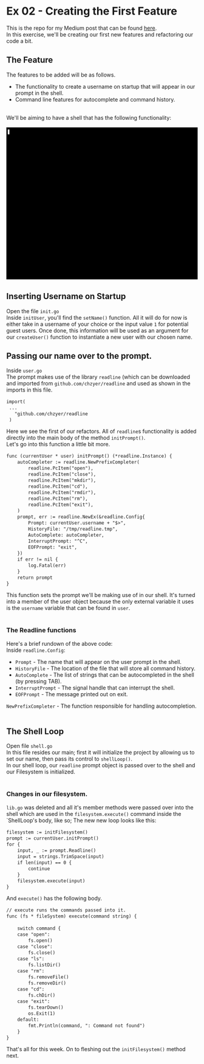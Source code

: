 # Ex 02 - Creating the First Feature

This is the repo for my Medium post that can be found <a href="">here</a>.<br>
In this exercise, we'll be creating our first new features and refactoring our code a bit.<br>

## The Feature

The features to be added will be as follows.</br>
- The functionality to create a username on startup that will appear in our prompt in the shell.
- Command line features for autocomplete and command history.

<br>We'll be aiming to have a shell that has the following functionality:<br><br>
<img src="https://github.com/AlysonBee/GoVirtualFilesystem/blob/master/assets/demo1.gif"  height="400" />
## Inserting Username on Startup

Open the file `init.go`<br>
Inside `initUser`, you'll find the `setName()` function. All it will do for now is either take in a username of your choice or the input value `1` for potential 
guest users. Once done, this information will be used as an argument for our `createUser()` function to instantiate a new user with our chosen name.

## Passing our name over to the prompt.
Inside `user.go`<br>
The prompt makes use of the library `readline` (which can be downloaded and imported from `github.com/chzyer/readline` and used as shown in the imports in this file.
 ```
 import(
  ...
    "github.com/chzyer/readline
  )
  ```
  Here we see the first of our refactors. All of `readline`s functionality is added directly into the main body of the method `initPrompt()`.<br>
Let's go into this function a little bit more.
```
func (currentUser * user) initPrompt() (*readline.Instance) {
	autoCompleter := readline.NewPrefixCompleter(
		readline.PcItem("open"),
		readline.PcItem("close"),
		readline.PcItem("mkdir"),
		readline.PcItem("cd"),
		readline.PcItem("rmdir"),
		readline.PcItem("rm"),
		readline.PcItem("exit"),
	)
	prompt, err := readline.NewEx(&readline.Config{
		Prompt: currentUser.username + "$>",
		HistoryFile: "/tmp/readline.tmp",
		AutoComplete: autoCompleter,
		InterruptPrompt: "^C",
		EOFPrompt: "exit",
	})
	if err != nil {
		log.Fatal(err)
	}
	return prompt
}
```
This function sets the prompt we'll be making use of in our shell. It's turned into a member of the user object because the only external variable it uses is the `username` variable that can be found in `user`.<br><br>
### The Readline functions
Here's a brief rundown of the above code:<br>
Inside `readline.Config`:<br>
- `Prompt` - The name that will appear on the user prompt in the shell.
- `HistoryFile` - The location of the file that will store all command history.
- `AutoComplete` - The list of strings that can be autocompleted in the shell (by pressing TAB).
- `InterruptPrompt` - The signal handle that can interrupt the shell.
- `EOFPrompt` - The message printed out on exit.<br>


`NewPrefixCompleter` - The function responsible for handling autocompletion.<br><br>
## The Shell Loop
Open file `shell.go`<BR>
In this file resides our main; first it will initialize the project by allowing us to set our name, then pass its control to `shellLoop()`.<br>
In our shell loop, our `readline` prompt object is passed over to the shell and our Filesystem is initialized.<br><br>
### Changes in our filesystem.
`lib.go` was deleted and all it's member methods were passed over into the shell which are used in the `filesystem.execute()` command inside the `ShellLoop's body, like so;
The new new loop looks like this:
```
filesystem := initFilesystem()
prompt := currentUser.initPrompt()
for {
	input, _ := prompt.Readline()
	input = strings.TrimSpace(input)
	if len(input) == 0 {
		continue 
	}
	filesystem.execute(input)
}
```
And `execute()` has the following body.<br>
```
// execute runs the commands passed into it.
func (fs * fileSystem) execute(command string) {

	switch command {
	case "open":
		fs.open()
	case "close":	
		fs.close()
	case "ls":
		fs.listDir()
	case "rm":
		fs.removeFile()
		fs.removeDir() 
	case "cd":
		fs.chDir()
	case "exit":
		fs.tearDown()
		os.Exit(1)
	default:
		fmt.Println(command, ": Command not found")
	}
}
```
That's all for this week. On to fleshing out the `initFilesystem()` method next.
